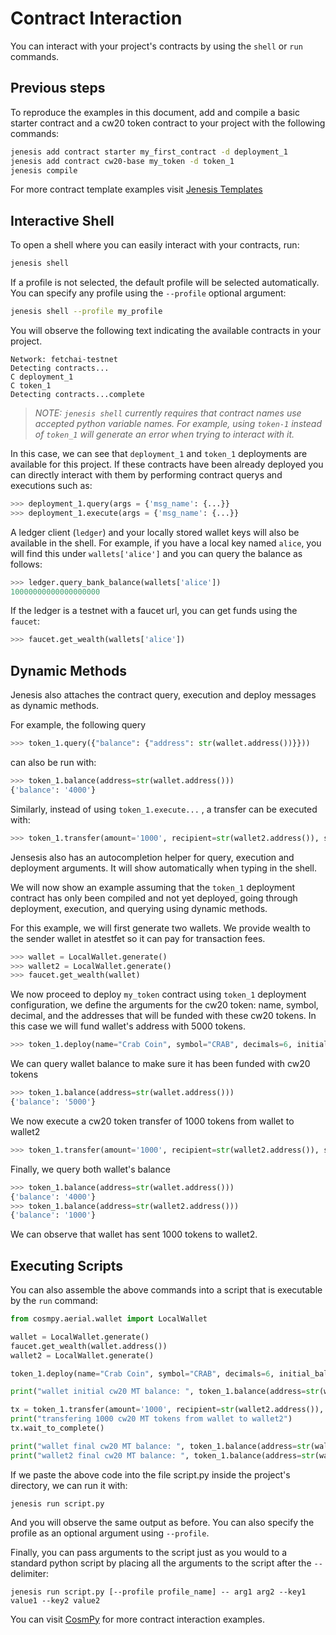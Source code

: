 # Contract Interaction

You can interact with your project's contracts by using the ```shell``` or ```run``` commands.

## Previous steps

To reproduce the examples in this document, add and compile a basic starter contract and a cw20 token contract to your project with the following commands:

```bash
jenesis add contract starter my_first_contract -d deployment_1
jenesis add contract cw20-base my_token -d token_1
jenesis compile
```

For more contract template examples visit [Jenesis Templates](https://github.com/fetchai/jenesis-templates)

## Interactive Shell

To open a shell where you can easily interact with your contracts, run:
```bash
jenesis shell
```
If a profile is not selected, the default profile will be selected automatically. You can specify any profile using the `--profile` optional argument:

```bash
jenesis shell --profile my_profile
```

You will observe the following text indicating the available contracts in your project.

```
Network: fetchai-testnet
Detecting contracts...
C deployment_1
C token_1
Detecting contracts...complete
```
> *NOTE: `jenesis shell` currently requires that contract names use accepted python variable names. For example, using `token-1` instead of `token_1` will generate an error when trying to interact with it.*

In this case, we can see that `deployment_1` and `token_1` deployments are available for this project. If these contracts have been already deployed you can directly interact with them by performing contract querys and executions such as:

```python
>>> deployment_1.query(args = {'msg_name': {...}}
>>> deployment_1.execute(args = {'msg_name': {...}}
```

A ledger client (`ledger`) and your locally stored wallet keys will also be available in the shell. For example, if you have a local key named `alice`, you will find this under `wallets['alice']` and you can query the balance as follows:
```python
>>> ledger.query_bank_balance(wallets['alice'])
10000000000000000000
```

If the ledger is a testnet with a faucet url, you can get funds using the `faucet`:
```python
>>> faucet.get_wealth(wallets['alice'])
```

## Dynamic Methods

Jenesis also attaches the contract query, execution and deploy messages as dynamic methods.

For example, the following query

```python
>>> token_1.query({"balance": {"address": str(wallet.address())}}))
```
can also be run with:
```python
>>> token_1.balance(address=str(wallet.address()))
{'balance': '4000'}
```

Similarly, instead of using `token_1.execute...` , a transfer can be executed with:
```python
>>> token_1.transfer(amount='1000', recipient=str(wallet2.address()), sender=wallet)
```

Jensesis also has an autocompletion helper for query, execution and deployment arguments. It will show automatically when typing in the shell.


We will now show an example assuming that the `token_1` deployment contract has only been compiled and not yet deployed, going through deployment, execution, and querying using dynamic methods.

For this example, we will first generate two wallets. We provide wealth to the sender wallet in atestfet so it can pay for transaction fees.

```python
>>> wallet = LocalWallet.generate()
>>> wallet2 = LocalWallet.generate()
>>> faucet.get_wealth(wallet)
```

We now proceed to deploy `my_token` contract using `token_1` deployment configuration, we define the arguments for the cw20 token: name, symbol, decimal, and the addresses that will be funded with these cw20 tokens. In this case we will fund wallet's address with 5000 tokens.

```python
>>> token_1.deploy(name="Crab Coin", symbol="CRAB", decimals=6, initial_balances=[{ "address": str(wallet.address()), "amount" :  "5000"}], sender=wallet)
```

We can query wallet balance to make sure it has been funded with cw20 tokens

```python
>>> token_1.balance(address=str(wallet.address()))
{'balance': '5000'}
```

We now execute a cw20 token transfer of 1000 tokens from wallet to wallet2

```python
>>> token_1.transfer(amount='1000', recipient=str(wallet2.address()), sender=wallet)
```

Finally, we query both wallet's balance

```python
>>> token_1.balance(address=str(wallet.address()))
{'balance': '4000'}
>>> token_1.balance(address=str(wallet2.address()))
{'balance': '1000'}
```
We can observe that wallet has sent 1000 tokens to wallet2.

## Executing Scripts

You can also assemble the above commands into a script that is executable by the  ```run``` command:
```python
from cosmpy.aerial.wallet import LocalWallet

wallet = LocalWallet.generate()
faucet.get_wealth(wallet.address())
wallet2 = LocalWallet.generate()

token_1.deploy(name="Crab Coin", symbol="CRAB", decimals=6, initial_balances=[{ "address": str(wallet.address()), "amount" :  "5000"}], sender=wallet)

print("wallet initial cw20 MT balance: ", token_1.balance(address=str(wallet.address())))

tx = token_1.transfer(amount='1000', recipient=str(wallet2.address()), sender=wallet)
print("transfering 1000 cw20 MT tokens from wallet to wallet2")
tx.wait_to_complete()

print("wallet final cw20 MT balance: ", token_1.balance(address=str(wallet.address())))
print("wallet2 final cw20 MT balance: ", token_1.balance(address=str(wallet2.address())))
```

If we paste the above code into the file script.py inside the project's directory, we can run it with:

```
jenesis run script.py
```

And you will observe the same output as before. You can also specify the profile as an optional argument using `--profile`.

Finally, you can pass arguments to the script just as you would to a standard python script by placing all the arguments to the script after the `--` delimiter:
```
jenesis run script.py [--profile profile_name] -- arg1 arg2 --key1 value1 --key2 value2
```

You can visit [CosmPy](https://docs.fetch.ai/CosmPy/) for more contract interaction examples.
